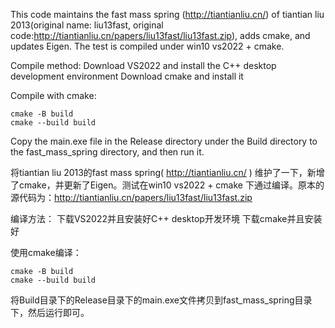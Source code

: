 This code maintains the fast mass spring (http://tiantianliu.cn/) of tiantian liu 2013(original name: liu13fast, original code:http://tiantianliu.cn/papers/liu13fast/liu13fast.zip), adds cmake, and updates Eigen. The test is compiled under win10 vs2022 + cmake.

Compile method:
Download VS2022 and install the C++ desktop development environment
Download cmake and install it

Compile with cmake:
```
cmake -B build
cmake --build build
```

Copy the main.exe file in the Release directory under the Build directory to the fast_mass_spring directory, and then run it.



将tiantian liu 2013的fast mass spring( http://tiantianliu.cn/ ) 维护了一下，新增了cmake，并更新了Eigen。测试在win10 vs2022 + cmake 下通过编译。原本的源代码为：http://tiantianliu.cn/papers/liu13fast/liu13fast.zip

编译方法：
下载VS2022并且安装好C++ desktop开发环境
下载cmake并且安装好

使用cmake编译：
```
cmake -B build
cmake --build build
```

将Build目录下的Release目录下的main.exe文件拷贝到fast_mass_spring目录下，然后运行即可。
